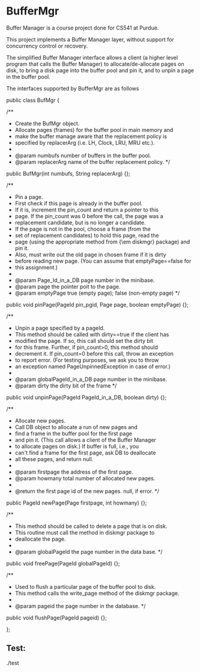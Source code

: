 # BufferMgr

Buffer Manager is a course project done for CS541 at Purdue.

This project implements a Buffer Manager layer, without support for concurrency control or recovery.

The simplified Buffer Manager interface  allows a client (a higher level program that calls the Buffer Manager) to allocate/de-allocate pages on disk, to bring a disk page into the buffer pool and pin it, and to unpin a page in the buffer pool.

The interfaces supported by BufferMgr are as follows


public class BufMgr {

  /**
   * Create the BufMgr object.
   * Allocate pages (frames) for the buffer pool in main memory and
   * make the buffer manage aware that the replacement policy is
   * specified by replacerArg (i.e. LH, Clock, LRU, MRU etc.).
   *
   * @param numbufs number of buffers in the buffer pool.
   * @param replacerArg name of the buffer replacement policy.
   */

  public BufMgr(int numbufs, String replacerArg) {};

  /** 
   * Pin a page.
   * First check if this page is already in the buffer pool.  
   * If it is, increment the pin_count and return a pointer to this 
   * page.  If the pin_count was 0 before the call, the page was a 
   * replacement candidate, but is no longer a candidate.
   * If the page is not in the pool, choose a frame (from the 
   * set of replacement candidates) to hold this page, read the 
   * page (using the appropriate method from {\em diskmgr} package) and pin it.
   * Also, must write out the old page in chosen frame if it is dirty 
   * before reading new page.  (You can assume that emptyPage==false for
   * this assignment.)
   *
   * @param Page_Id_in_a_DB page number in the minibase.
   * @param page the pointer poit to the page.
   * @param emptyPage true (empty page); false (non-empty page)
   */

  public void pinPage(PageId pin_pgid, Page page, boolean emptyPage) {};

   /**
   * Unpin a page specified by a pageId.
   * This method should be called with dirty==true if the client has
   * modified the page.  If so, this call should set the dirty bit 
   * for this frame.  Further, if pin_count>0, this method should 
   * decrement it. If pin_count=0 before this call, throw an exception
   * to report error.  (For testing purposes, we ask you to throw
   * an exception named PageUnpinnedException in case of error.)
   *
   * @param globalPageId_in_a_DB page number in the minibase.
   * @param dirty the dirty bit of the frame
   */

  public void unpinPage(PageId PageId_in_a_DB, boolean dirty) {};

  /** 
   * Allocate new pages.
   * Call DB object to allocate a run of new pages and 
   * find a frame in the buffer pool for the first page
   * and pin it. (This call allows a client of the Buffer Manager
   * to allocate pages on disk.) If buffer is full, i.e., you 
   * can't find a frame for the first page, ask DB to deallocate 
   * all these pages, and return null.
   *
   * @param firstpage the address of the first page.
   * @param howmany total number of allocated new pages.
   *
   * @return the first page id of the new pages.  null, if error.
   */

  public PageId newPage(Page firstpage, int howmany) {};

  /**
   * This method should be called to delete a page that is on disk.
   * This routine must call the method in diskmgr package to 
   * deallocate the page. 
   *
   * @param globalPageId the page number in the data base.
   */

  public void freePage(PageId globalPageId) {};

  /**
   * Used to flush a particular page of the buffer pool to disk.
   * This method calls the write_page method of the diskmgr package.
   *
   * @param pageid the page number in the database.
   */

  public void flushPage(PageId pageid) {};

};

Test:
-----
./test